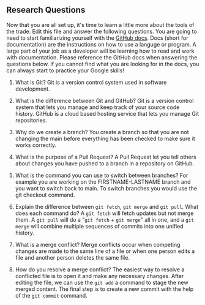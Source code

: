 ## Research Questions 

Now that you are all set up, it's time to learn a little more about the tools of the trade. Edit this file and answer the following questions. You are going to need to start familiarizing yourself with the [GitHub docs](https://docs.github.com/en). Docs (short for documentation) are the instructions on how to use a languge or program. A large part of your job as a developer will be learning how to read and work with documentation. Please reference the GitHub docs when answering the questions below. If you cannot find what you are looking for in the docs, you can always start to practice your Google skills!

1. What is Git?
Git is a version control system used in software development.

2. What is the difference between Git and GitHub?
Git is a version control system that lets you manage and keep track of your source code history. GitHub is a cloud based hosting service that lets you manage Git repositories.

3. Why do we create a branch?
You create a branch so that you are not changing the main before everything has been checked to make sure it works correctly.

4. What is the purpose of a Pull Request?
A Pull Request let you tell others about changes you have pushed to a branch in a repository on GitHub.

5. What is the command you can use to switch between branches? For example you are working on the FIRSTNAME-LASTNAME branch and you want to switch back to main.
To switch branches you would use the git checkout command.

6. Explain the difference between `git fetch`, `git merge` and `git pull`. What does each command do?
A `git fetch` will fetch updates but not merge them. A `git pull` will do a "`git fetch` + `git merge`" all in one, and a `git merge` will combine multiple sequences of commits into one unified history.

7. What is a merge conflict?
Merge conflicts occur when competing changes are made to the same line of a file or when one person edits a file and another person deletes the same file.

8. How do you resolve a merge conflict?
The easiest way to resolve a conflicted file is to open it and make any necessary changes.
After editing the file, we can use the `git add` a command to stage the new merged content.
The final step is to create a new commit with the help of the `git commit` command.